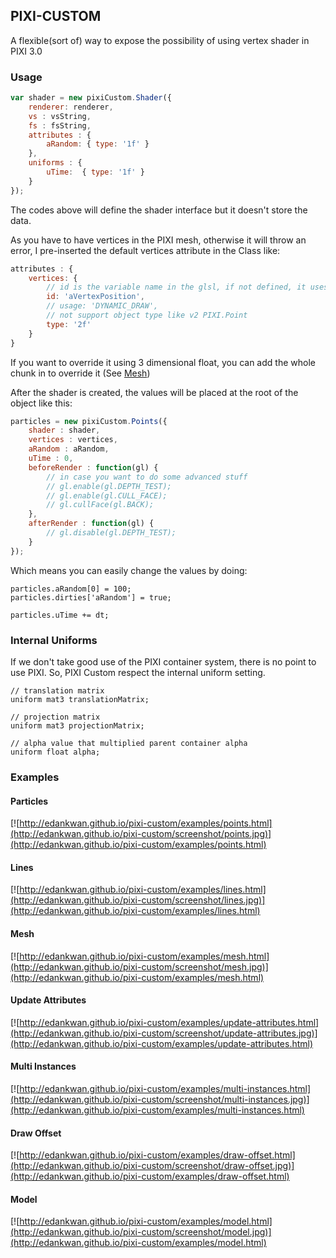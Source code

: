 ## PIXI-CUSTOM

A flexible(sort of) way to expose the possibility of using vertex shader in PIXI 3.0

### Usage

```js
var shader = new pixiCustom.Shader({
    renderer: renderer,
    vs : vsString,
    fs : fsString,
    attributes : {
        aRandom: { type: '1f' }
    },
    uniforms : {
        uTime:  { type: '1f' }
    }
});
```
The codes above will define the shader interface but it doesn't store the data.

As you have to have vertices in the PIXI mesh, otherwise it will throw an error, I pre-inserted the default vertices attribute in the Class like:

```js
attributes : {
	vertices: {
	    // id is the variable name in the glsl, if not defined, it uses the property name instead
	    id: 'aVertexPosition',
	    // usage: 'DYNAMIC_DRAW',
	    // not support object type like v2 PIXI.Point
	    type: '2f'
	}
}
```
If you want to override it using 3 dimensional float, you can add the whole chunk in to override it (See [Mesh](http://edankwan.github.io/pixi-custom/examples/mesh.html)) 

After the shader is created, the values will be placed at the root of the object like this:
```js
particles = new pixiCustom.Points({
    shader : shader,
    vertices : vertices,
    aRandom : aRandom,
    uTime : 0,
    beforeRender : function(gl) {
        // in case you want to do some advanced stuff
        // gl.enable(gl.DEPTH_TEST);
        // gl.enable(gl.CULL_FACE);
        // gl.cullFace(gl.BACK);
    },
    afterRender : function(gl) {
        // gl.disable(gl.DEPTH_TEST);
    }
});

```
Which means you can easily change the values by doing:
```
particles.aRandom[0] = 100;
particles.dirties['aRandom'] = true;

particles.uTime += dt;
```

### Internal Uniforms
If we don't take good use of the PIXI container system, there is no point to use PIXI. So, PIXI Custom respect the internal uniform setting.
```
// translation matrix
uniform mat3 translationMatrix;

// projection matrix
uniform mat3 projectionMatrix;

// alpha value that multiplied parent container alpha 
uniform float alpha;
```


### Examples
#### Particles
[![http://edankwan.github.io/pixi-custom/examples/points.html](http://edankwan.github.io/pixi-custom/screenshot/points.jpg)](http://edankwan.github.io/pixi-custom/examples/points.html)

#### Lines
[![http://edankwan.github.io/pixi-custom/examples/lines.html](http://edankwan.github.io/pixi-custom/screenshot/lines.jpg)](http://edankwan.github.io/pixi-custom/examples/lines.html)

#### Mesh
[![http://edankwan.github.io/pixi-custom/examples/mesh.html](http://edankwan.github.io/pixi-custom/screenshot/mesh.jpg)](http://edankwan.github.io/pixi-custom/examples/mesh.html)

#### Update Attributes
[![http://edankwan.github.io/pixi-custom/examples/update-attributes.html](http://edankwan.github.io/pixi-custom/screenshot/update-attributes.jpg)](http://edankwan.github.io/pixi-custom/examples/update-attributes.html)

#### Multi Instances
[![http://edankwan.github.io/pixi-custom/examples/multi-instances.html](http://edankwan.github.io/pixi-custom/screenshot/multi-instances.jpg)](http://edankwan.github.io/pixi-custom/examples/multi-instances.html)

#### Draw Offset
[![http://edankwan.github.io/pixi-custom/examples/draw-offset.html](http://edankwan.github.io/pixi-custom/screenshot/draw-offset.jpg)](http://edankwan.github.io/pixi-custom/examples/draw-offset.html)

#### Model
[![http://edankwan.github.io/pixi-custom/examples/model.html](http://edankwan.github.io/pixi-custom/screenshot/model.jpg)](http://edankwan.github.io/pixi-custom/examples/model.html)